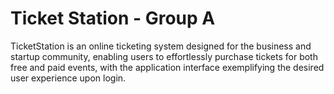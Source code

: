 # Ticket Station - Group A
 TicketStation is an online ticketing system designed for the business and startup community, enabling users to effortlessly purchase tickets for both free and paid events, with the application interface exemplifying the desired user experience upon login.
